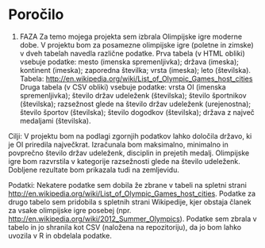 # Poročilo

1. FAZA
Za temo mojega projekta sem izbrala Olimpijske igre moderne dobe. V projektu bom za posamezne olimpijske igre (poletne in zimske) v dveh tabelah navedla različne podatke. Prva tabela (v HTML obliki) vsebuje podatke: mesto (imenska spremenljivka); država (imeska); kontinent (imeska); zaporedna številka; vrsta (imeska); leto (številska). Tabela: http://en.wikipedia.org/wiki/List_of_Olympic_Games_host_cities Druga tabela (v CSV obliki) vsebuje podatke: vrsta OI (imenska spremenljivka); število držav udeleženk (številska); število športnikov (številska); razsežnost glede na število držav udeleženk (urejenostna); število športov (številska); število dogodkov (številska); država z največ medaljami (številska).

Cilji: V projektu bom na podlagi zgornjih podatkov lahko določila državo, ki je OI priredila največkrat. Izračunala bom maksimalno, minimalno in povprečno število držav udeleženk, disciplin in prejetih medalj. Olimpijske igre bom razvrstila v kategorije razsežnosti glede na število udeleženk. Dobljene rezultate bom prikazala tudi na zemljevidu.

Podatki: Nekatere podatke sem dobila že zbrane v tabeli na spletni strani http://en.wikipedia.org/wiki/List_of_Olympic_Games_host_cities. Podatke za drugo tabelo sem pridobila s spletnih strani Wikipedije, kjer obstaja članek za vsake olimpijske igre posebej (npr. http://en.wikipedia.org/wiki/2012_Summer_Olympics). Podatke sem zbrala v tabelo in jo shranila kot CSV (naložena na repozitoriju), da jo bom lahko uvozila v R in obdelala podatke.
